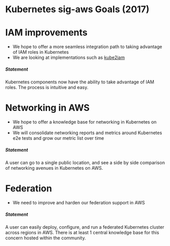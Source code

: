 # Kubernetes sig-aws Goals (2017)

# IAM improvements
 * We hope to offer a more seamless integration path to taking advantage of IAM roles in Kubernetes
 * We are looking at implementations such as [kube2iam](https://github.com/jtblin/kube2iam)

##### Statement

Kubernetes components now have the ability to take advantage of IAM roles. The process is intuitive and easy.

# Networking in AWS
 * We hope to offer a knowledge base for networking in Kubernetes on AWS
 * We will consolidate networking reports and metrics around Kubernetes e2e tests and grow our metric list over time

##### Statement

A user can go to a single public location, and see a side by side comparison of networking avenues in Kubernetes on AWS.


# Federation

* We need to improve and harden our federation support in AWS

##### Statement

A user can easily deploy, configure, and run a federated Kubernetes cluster across regions in AWS. There is at least 1 central knowledge base for this concern hosted within the community.

